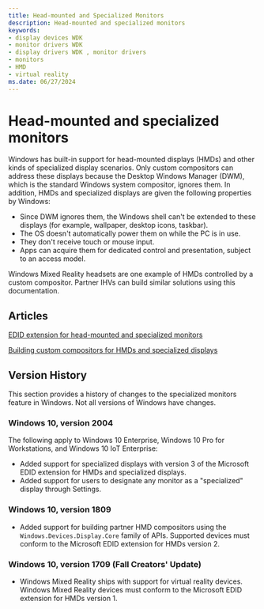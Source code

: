 ```yaml
---
title: Head-mounted and Specialized Monitors
description: Head-mounted and specialized monitors
keywords:
- display devices WDK
- monitor drivers WDK
- display drivers WDK , monitor drivers
- monitors
- HMD
- virtual reality
ms.date: 06/27/2024
---
```


# Head-mounted and specialized monitors

Windows has built-in support for head-mounted displays (HMDs) and other kinds of specialized display scenarios. Only custom compositors can address these displays because the Desktop Windows Manager (DWM), which is the standard Windows system compositor, ignores them. In addition, HMDs and specialized displays are given the following properties by Windows:

* Since DWM ignores them, the Windows shell can't be extended to these displays (for example, wallpaper, desktop icons, taskbar).
* The OS doesn't automatically power them on while the PC is in use.
* They don't receive touch or mouse input.
* Apps can acquire them for dedicated control and presentation, subject to an access model.

Windows Mixed Reality headsets are one example of HMDs controlled by a custom compositor. Partner IHVs can build similar solutions using this documentation.

## Articles

[EDID extension for head-mounted and specialized monitors](specialized-monitors-edid-extension.md)

[Building custom compositors for HMDs and specialized displays](specialized-monitors-compositor.md)

## Version History

This section provides a history of changes to the specialized monitors feature in Windows. Not all versions of Windows have changes.

### Windows 10, version 2004

The following apply to Windows 10 Enterprise, Windows 10 Pro for Workstations, and Windows 10 IoT Enterprise:

* Added support for specialized displays with version 3 of the Microsoft EDID extension for HMDs and specialized displays.
* Added support for users to designate any monitor as a "specialized" display through Settings.

### Windows 10, version 1809

* Added support for building partner HMD compositors using the `Windows.Devices.Display.Core` family of APIs. Supported devices must conform to the Microsoft EDID extension for HMDs version 2.

### Windows 10, version 1709 (Fall Creators' Update)

* Windows Mixed Reality ships with support for virtual reality devices. Windows Mixed Reality devices must conform to the Microsoft EDID extension for HMDs version 1.
